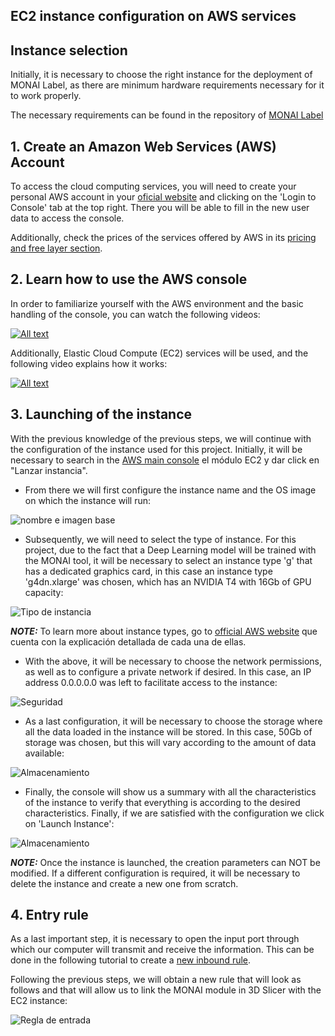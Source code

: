 ## EC2 instance configuration on AWS services
## Instance selection
Initially, it is necessary to choose the right instance for the deployment of MONAI Label, as there are minimum hardware requirements necessary for it to work properly.

The necessary requirements can be found in the repository of [MONAI Label](https://github.com/Project-MONAI/MONAILabel) 

## 1. Create an Amazon Web Services (AWS) Account

To access the cloud computing services, you will need to create your personal AWS account in your [oficial website](https://aws.amazon.com/es/) and clicking on the 'Login to Console' tab at the top right. There you will be able to fill in the new user data to access the console.

Additionally, check the prices of the services offered by AWS in its [pricing and free layer section](https://aws.amazon.com/es/free/?all-free-tier.sort-by=item.additionalFields.SortRank&all-free-tier.sort-order=asc&awsf.Free%20Tier%20Types=*all&awsf.Free%20Tier%20Categories=categories%23desktop-app-streaming).

## 2. Learn how to use the AWS console

In order to familiarize yourself with the AWS environment and the basic handling of the console, you can watch the following videos:

[![All text](https://img.youtube.com/vi/4TJN_YWHk6E/0.jpg)](https://www.youtube.com/watch?v=4TJN_YWHk6E)

Additionally, Elastic Cloud Compute (EC2) services will be used, and the following video explains how it works:

[![All text](https://img.youtube.com/vi/esafjvnPUZA/0.jpg)](https://www.youtube.com/watch?v=esafjvnPUZA)

## 3. Launching of the instance

With the previous knowledge of the previous steps, we will continue with the configuration of the instance used for this project. Initially, it will be necessary to search in the [AWS main console](https://us-east-1.console.aws.amazon.com/console/home?region=us-east-1) el módulo EC2 y dar click en "Lanzar instancia".

- From there we will first configure the instance name and the OS image on which the instance will run:

![nombre e imagen base](https://github.com/doviedob/CardioAR3D/blob/main/Images/nombre%20y%20plantilla.png)

- Subsequently, we will need to select the type of instance. For this project, due to the fact that a Deep Learning model will be trained with the MONAI tool, it will be necessary to select an instance type 'g' that has a dedicated graphics card, in this case an instance type 'g4dn.xlarge' was chosen, which has an NVIDIA T4 with 16Gb of GPU capacity:

![Tipo de instancia](https://github.com/doviedob/CardioAR3D/blob/main/Images/tipo%20de%20instancia.png)

***NOTE:*** To learn more about instance types, go to [official AWS website](https://aws.amazon.com/es/ec2/instance-explorer/?ec2-instances-cards.sort-by=item.additionalFields.category-order&ec2-instances-cards.sort-order=desc&awsf.ec2-instances-filter-category=*all&awsf.ec2-instances-filter-processors=*all&awsf.ec2-instances-filter-accelerators=*all&awsf.ec2-instances-filter-additional-capabilities=*all&awsf.ec2-instances-filter-workload-tags=*all) que cuenta con la explicación detallada de cada una de ellas.

- With the above, it will be necessary to choose the network permissions, as well as to configure a private network if desired. In this case, an IP address 0.0.0.0.0 was left to facilitate access to the instance:

![Seguridad](https://github.com/doviedob/CardioAR3D/blob/main/Images/seguridad.png)

- As a last configuration, it will be necessary to choose the storage where all the data loaded in the instance will be stored. In this case, 50Gb of storage was chosen, but this will vary according to the amount of data available:

![Almacenamiento](https://github.com/doviedob/CardioAR3D/blob/main/Images/almacenamiento.png)

- Finally, the console will show us a summary with all the characteristics of the instance to verify that everything is according to the desired characteristics. Finally, if we are satisfied with the configuration we click on 'Launch Instance':

![Almacenamiento](https://github.com/doviedob/CardioAR3D/blob/main/Images/resumen.png)

***NOTE:*** Once the instance is launched, the creation parameters can NOT be modified. If a different configuration is required, it will be necessary to delete the instance and create a new one from scratch.

## 4. Entry rule

As a last important step, it is necessary to open the input port through which our computer will transmit and receive the information. This can be done in the following tutorial to create a [new inbound rule](https://medium.com/@chiemelaumeh1/how-to-open-ports-inaws-ec2-server-68e576c641d6).

Following the previous steps, we will obtain a new rule that will look as follows and that will allow us to link the MONAI module in 3D Slicer with the EC2 instance:

![Regla de entrada](https://github.com/doviedob/CardioAR3D/blob/main/Images/Regla%20de%20entrada.png)
